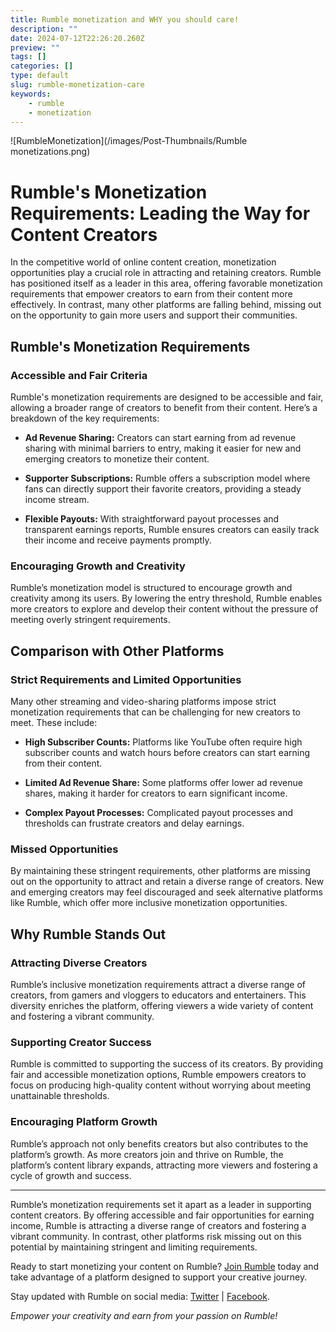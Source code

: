 ```yaml
---
title: Rumble monetization and WHY you should care!
description: ""
date: 2024-07-12T22:26:20.260Z
preview: ""
tags: []
categories: []
type: default
slug: rumble-monetization-care
keywords:
    - rumble
    - monetization
---
```


![RumbleMonetization](/images/Post-Thumbnails/Rumble monetizations.png)

# Rumble's Monetization Requirements: Leading the Way for Content Creators

In the competitive world of online content creation, monetization opportunities play a crucial role in attracting and retaining creators. Rumble has positioned itself as a leader in this area, offering favorable monetization requirements that empower creators to earn from their content more effectively. In contrast, many other platforms are falling behind, missing out on the opportunity to gain more users and support their communities.

## Rumble's Monetization Requirements

### Accessible and Fair Criteria

Rumble's monetization requirements are designed to be accessible and fair, allowing a broader range of creators to benefit from their content. Here’s a breakdown of the key requirements:

- **Ad Revenue Sharing:** Creators can start earning from ad revenue sharing with minimal barriers to entry, making it easier for new and emerging creators to monetize their content.
  
- **Supporter Subscriptions:** Rumble offers a subscription model where fans can directly support their favorite creators, providing a steady income stream.

- **Flexible Payouts:** With straightforward payout processes and transparent earnings reports, Rumble ensures creators can easily track their income and receive payments promptly.

### Encouraging Growth and Creativity

Rumble’s monetization model is structured to encourage growth and creativity among its users. By lowering the entry threshold, Rumble enables more creators to explore and develop their content without the pressure of meeting overly stringent requirements.

## Comparison with Other Platforms

### Strict Requirements and Limited Opportunities

Many other streaming and video-sharing platforms impose strict monetization requirements that can be challenging for new creators to meet. These include:

- **High Subscriber Counts:** Platforms like YouTube often require high subscriber counts and watch hours before creators can start earning from their content.
  
- **Limited Ad Revenue Share:** Some platforms offer lower ad revenue shares, making it harder for creators to earn significant income.

- **Complex Payout Processes:** Complicated payout processes and thresholds can frustrate creators and delay earnings.

### Missed Opportunities

By maintaining these stringent requirements, other platforms are missing out on the opportunity to attract and retain a diverse range of creators. New and emerging creators may feel discouraged and seek alternative platforms like Rumble, which offer more inclusive monetization opportunities.

## Why Rumble Stands Out

### Attracting Diverse Creators

Rumble’s inclusive monetization requirements attract a diverse range of creators, from gamers and vloggers to educators and entertainers. This diversity enriches the platform, offering viewers a wide variety of content and fostering a vibrant community.

### Supporting Creator Success

Rumble is committed to supporting the success of its creators. By providing fair and accessible monetization options, Rumble empowers creators to focus on producing high-quality content without worrying about meeting unattainable thresholds.

### Encouraging Platform Growth

Rumble’s approach not only benefits creators but also contributes to the platform’s growth. As more creators join and thrive on Rumble, the platform’s content library expands, attracting more viewers and fostering a cycle of growth and success.

---

Rumble’s monetization requirements set it apart as a leader in supporting content creators. By offering accessible and fair opportunities for earning income, Rumble is attracting a diverse range of creators and fostering a vibrant community. In contrast, other platforms risk missing out on this potential by maintaining stringent and limiting requirements.

Ready to start monetizing your content on Rumble? [Join Rumble](https://rumble.com/signup) today and take advantage of a platform designed to support your creative journey.

Stay updated with Rumble on social media: [Twitter](https://twitter.com/RumbleVideo) | [Facebook](https://www.facebook.com/RumbleVideo).

*Empower your creativity and earn from your passion on Rumble!*
